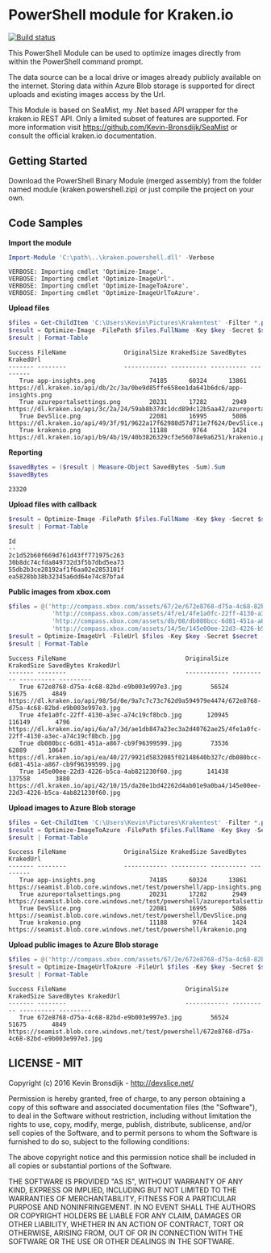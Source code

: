 ﻿PowerShell module for Kraken.io
=============
[![Build status](https://ci.appveyor.com/api/projects/status/u6u2a8i6h313x0mu?svg=true)](https://ci.appveyor.com/project/Kevin-Bronsdijk/kraken-powershell)

This PowerShell Module can be used to optimize images directly from within the PowerShell command prompt.

The data source can be a local drive or images already publicly available on the internet. Storing data within Azure Blob storage is supported for direct uploads and existing images access by the Url.

This Module is based on SeaMist, my .Net based API wrapper for the kraken.io REST API. Only a limited subset of features are supported. For more information visit https://github.com/Kevin-Bronsdijk/SeaMist or consult the official kraken.io documentation.

## Getting Started

Download the PowerShell Binary Module (merged assembly) from the folder named module (kraken.powershell.zip) or just compile the project on your own.

## Code Samples

**Import the module**

```powershell
Import-Module 'C:\path\..\kraken.powershell.dll' -Verbose
```

```
VERBOSE: Importing cmdlet 'Optimize-Image'.
VERBOSE: Importing cmdlet 'Optimize-ImageUrl'.
VERBOSE: Importing cmdlet 'Optimize-ImageToAzure'.
VERBOSE: Importing cmdlet 'Optimize-ImageUrlToAzure'.
```
**Upload files**

```powershell
$files = Get-ChildItem 'C:\Users\Kevin\Pictures\Krakentest' -Filter *.png
$result = Optimize-Image -FilePath $files.FullName -Key $key -Secret $secret -Wait $true  
$result | Format-Table
```

```
Success FileName                OriginalSize KrakedSize SavedBytes KrakedUrl                                                                           
------- --------                ------------ ---------- ---------- ---------                                                                           
   True app-insights.png               74185      60324      13861 https://dl.kraken.io/api/db/2c/3a/0be9d85ffe658ee1da641b6dc6/app-insights.png       
   True azureportalsettings.png        20231      17282       2949 https://dl.kraken.io/api/3c/2a/24/59ab8b37dc1dcd89dc12b5aa42/azureportalsettings.png
   True DevSlice.png                   22081      16995       5086 https://dl.kraken.io/api/49/3f/91/9622a17f62988d57d711e7f624/DevSlice.png           
   True krakenio.png                   11188       9764       1424 https://dl.kraken.io/api/b9/4b/19/40b3826329cf3e56078e9a6251/krakenio.png   
```

**Reporting**
```powershell
$savedBytes = ($result | Measure-Object SavedBytes -Sum).Sum
$savedBytes
```

```
23320
```
**Upload files with callback**

```powershell
$result = Optimize-Image -FilePath $files.FullName -Key $key -Secret $secret -Wait $false  -CallBackUrl 'http://devslice.net/callback'
$result | Format-Table
```

```
Id                              
--                              
2c1d52b60f669d761d43ff771975c263
30b8dc74cfda849732d3f5b7dbd5ea73
55db2b3ce28192af1f6aa02e2853101f
ea5828bb38b32345a6dd64e74c87bfa4
```

**Public images from xbox.com**
```powershell
$files = @('http://compass.xbox.com/assets/67/2e/672e8768-d75a-4c68-82bd-e9b003e997e3.jpg',
            'http://compass.xbox.com/assets/4f/e1/4fe1a0fc-22ff-4130-a3ec-a74c19cf8bcb.jpg',
            'http://compass.xbox.com/assets/db/08/db080bcc-6d81-451a-a867-cb9f96399599.jpg',
            'http://compass.xbox.com/assets/14/5e/145e00ee-22d3-4226-b5ca-4ab821230f60.jpg')
$result = Optimize-ImageUrl -FileUrl $files -Key $key -Secret $secret -Wait $true  
$result | Format-Table
```
```
Success FileName                                 OriginalSize KrakedSize SavedBytes KrakedUrl                                                                                            
------- --------                                 ------------ ---------- ---------- ---------                                                                                            
   True 672e8768-d75a-4c68-82bd-e9b003e997e3.jpg        56524      51675       4849 https://dl.kraken.io/api/98/5d/0e/9a7c7c73c762d9a594979e4474/672e8768-d75a-4c68-82bd-e9b003e997e3.jpg
   True 4fe1a0fc-22ff-4130-a3ec-a74c19cf8bcb.jpg       120945     116149       4796 https://dl.kraken.io/api/6a/a7/3d/ae1db847a23ec3a2d40762ae25/4fe1a0fc-22ff-4130-a3ec-a74c19cf8bcb.jpg
   True db080bcc-6d81-451a-a867-cb9f96399599.jpg        73536      62889      10647 https://dl.kraken.io/api/ea/40/27/9921d5832085f02148640b327c/db080bcc-6d81-451a-a867-cb9f96399599.jpg
   True 145e00ee-22d3-4226-b5ca-4ab821230f60.jpg       141438     137558       3880 https://dl.kraken.io/api/42/10/15/da20e1bd42262d4ab01e9a0ba4/145e00ee-22d3-4226-b5ca-4ab821230f60.jpg
```
**Upload images to Azure Blob storage**
```powershell
$files = Get-ChildItem 'C:\Users\Kevin\Pictures\Krakentest' -Filter *.png
$result = Optimize-ImageToAzure -FilePath $files.FullName -Key $key -Secret $secret -Wait $true -AzureAccount $azureAccount -AzureKey $azureKey -AzureContainer  $azureContainer -AzurePath 'powershell/' 
$result | Format-Table
```
```
Success FileName                OriginalSize KrakedSize SavedBytes KrakedUrl                                                                    
------- --------                ------------ ---------- ---------- ---------                                                                    
   True app-insights.png               74185      60324      13861 https://seamist.blob.core.windows.net/test/powershell/app-insights.png       
   True azureportalsettings.png        20231      17282       2949 https://seamist.blob.core.windows.net/test/powershell/azureportalsettings.png
   True DevSlice.png                   22081      16995       5086 https://seamist.blob.core.windows.net/test/powershell/DevSlice.png           
   True krakenio.png                   11188       9764       1424 https://seamist.blob.core.windows.net/test/powershell/krakenio.png 
```
**Upload public images to Azure Blob storage**
```powershell
$files = @('http://compass.xbox.com/assets/67/2e/672e8768-d75a-4c68-82bd-e9b003e997e3.jpg')
$result = Optimize-ImageUrlToAzure -FileUrl $files -Key $key -Secret $secret -Wait $true -AzureAccount $azureAccount -AzureKey $azureKey -AzureContainer  $azureContainer -AzurePath 'powershell/' 
$result | Format-Table
```
```
Success FileName                                 OriginalSize KrakedSize SavedBytes KrakedUrl                                                                                     
------- --------                                 ------------ ---------- ---------- ---------                                                                                     
   True 672e8768-d75a-4c68-82bd-e9b003e997e3.jpg        56524      51675       4849 https://seamist.blob.core.windows.net/test/powershell/672e8768-d75a-4c68-82bd-e9b003e997e3.jpg

```

## LICENSE - MIT

Copyright (c) 2016 Kevin Bronsdijk - http://devslice.net/

Permission is hereby granted, free of charge, to any person
obtaining a copy of this software and associated documentation
files (the "Software"), to deal in the Software without
restriction, including without limitation the rights to use,
copy, modify, merge, publish, distribute, sublicense, and/or sell
copies of the Software, and to permit persons to whom the
Software is furnished to do so, subject to the following
conditions:

The above copyright notice and this permission notice shall be
included in all copies or substantial portions of the Software.

THE SOFTWARE IS PROVIDED "AS IS", WITHOUT WARRANTY OF ANY KIND,
EXPRESS OR IMPLIED, INCLUDING BUT NOT LIMITED TO THE WARRANTIES
OF MERCHANTABILITY, FITNESS FOR A PARTICULAR PURPOSE AND
NONINFRINGEMENT. IN NO EVENT SHALL THE AUTHORS OR COPYRIGHT
HOLDERS BE LIABLE FOR ANY CLAIM, DAMAGES OR OTHER LIABILITY,
WHETHER IN AN ACTION OF CONTRACT, TORT OR OTHERWISE, ARISING
FROM, OUT OF OR IN CONNECTION WITH THE SOFTWARE OR THE USE OR
OTHER DEALINGS IN THE SOFTWARE.
